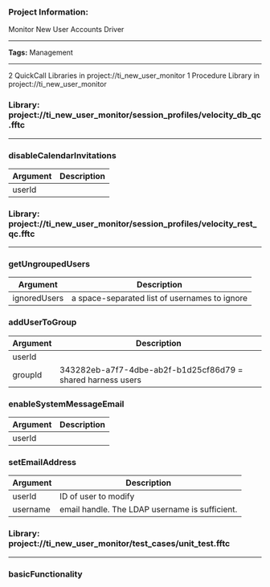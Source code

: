 ### Project Information:
Monitor New User Accounts Driver  
  
___
<b>Tags:</b> Management  
  
___
2 QuickCall Libraries in project://ti_new_user_monitor
1 Procedure Library in project://ti_new_user_monitor
### Library: project://ti_new_user_monitor/session_profiles/velocity_db_qc.fftc
___
### disableCalendarInvitations

Argument | Description
------------ | -------------
userId | 
### Library: project://ti_new_user_monitor/session_profiles/velocity_rest_qc.fftc
___
### getUngroupedUsers

Argument | Description
------------ | -------------
ignoredUsers | a space-separated list of usernames to ignore
### addUserToGroup

Argument | Description
------------ | -------------
userId | 
groupId | 343282eb-a7f7-4dbe-ab2f-b1d25cf86d79 = shared harness users
### enableSystemMessageEmail

Argument | Description
------------ | -------------
userId | 
### setEmailAddress

Argument | Description
------------ | -------------
userId | ID of user to modify
username | email handle.  The LDAP username is sufficient.
### Library: project://ti_new_user_monitor/test_cases/unit_test.fftc
___
### basicFunctionality
